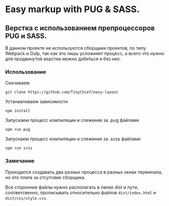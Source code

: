 # Easy markup with PUG & SASS.

## Верстка с использованием препроцессоров PUG и SASS. 

В данном проекте не используются сборщики проектов, по типу Webpack и Gulp, так как это лишь усложняет процесс, а всего что нужно для продвинутой верстки можно добиться и без них.

### Использование
Скачиваем
```
git clone https://github.com/TinyChief/easy-layout
```

Устанавливаем зависимости
```
npm install
```

Запускаем процесс компиляции и слежения за .pug файлами

```
npm run pug
``` 
Запускаем процесс компиляции и слежения за .scss файлами

```
npm run scss
``` 
### Замечание

Приходится создавать два разных процесса в разных окнах терминала, но это плата за отсутсвие сборщика.

Все сторонние файлы нужно располагать в папке dist и пути, соответсвенно, прописывать относительно файлов `dist/index.html` и `dist/css/style.css`.

